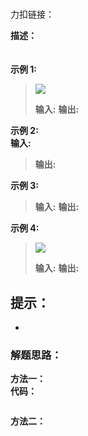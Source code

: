 # 
力扣链接：[]()

**描述：**  
　

**示例 1:**
><div><img src="./images/.png"> </img></div>  
>  
> **输入:**
> **输出:**
 
**示例 2:**  
**输入:**
>**输出:**

**示例 3:**  
>**输入:**
>**输出:**

**示例 4:**  
><div><img src="./images/.jpg"> </img></div>  
>
>**输入:**
>**输出:**

 **提示：**  
- 
- 

### 解题思路：
**方法一：**  
**代码：**    
```cpp

```
**方法二：**  
　　

```cpp

```
